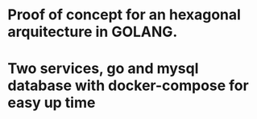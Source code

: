 # Proof of concept for an hexagonal arquitecture in GOLANG.

# Two services, go and mysql database with docker-compose for easy up time
